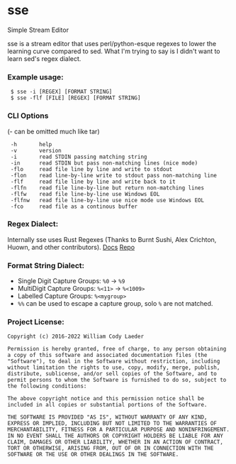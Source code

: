 # sse
Simple Stream Editor

sse is a stream editor that uses perl/python-esque regexes to lower the learning curve compared to sed. What I'm trying to say is I didn't want to learn sed's regex dialect.

### Example usage:

     $ sse -i [REGEX] [FORMAT STRING]
     $ sse -flf [FILE] [REGEX] [FORMAT STRING]

### CLI Options

(- can be omitted much like tar)

     -h       help
     -v       version
     -i       read STDIN passing matching string
     -in      read STDIN but pass non-matching lines (nice mode)
     -flo     read file line by line and write to stdout
     -flon    read line-by-line write to stdout pass non-matching line
     -flf     read file line by line and write back to it
     -flfn    read file line-by-line but return non-matching lines
     -flfw    read file line-by-line use Windows EOL
     -flfnw   read file line-by-line use nice mode use Windows EOL
     -fco     read file as a continous buffer 


### Regex Dialect:

Internally sse uses Rust Regexes (Thanks to Burnt Sushi, Alex Crichton, Huown, and other contributors). [Docs](https://doc.rust-lang.org/regex/regex/index.html) [Repo](https://github.com/rust-lang-nursery/regex)


### Format String Dialect:

- Single Digit Capture Groups: `%0` -> `%9`
- MultiDigit Capture Groups: `%<11>` -> `%<1009>`
- Labelled Capture Groups: `%<mygroup>`
- `%%` can be used to escape a capture group, solo `%` are not matched.


### Project License:


    Copyright (c) 2016-2022 William Cody Laeder

    Permission is hereby granted, free of charge, to any person obtaining a copy of this software and associated documentation files (the "Software"), to deal in the Software without restriction, including without limitation the rights to use, copy, modify, merge, publish, distribute, sublicense, and/or sell copies of the Software, and to permit persons to whom the Software is furnished to do so, subject to the following conditions:

    The above copyright notice and this permission notice shall be included in all copies or substantial portions of the Software.

    THE SOFTWARE IS PROVIDED "AS IS", WITHOUT WARRANTY OF ANY KIND, EXPRESS OR IMPLIED, INCLUDING BUT NOT LIMITED TO THE WARRANTIES OF MERCHANTABILITY, FITNESS FOR A PARTICULAR PURPOSE AND NONINFRINGEMENT. IN NO EVENT SHALL THE AUTHORS OR COPYRIGHT HOLDERS BE LIABLE FOR ANY CLAIM, DAMAGES OR OTHER LIABILITY, WHETHER IN AN ACTION OF CONTRACT, TORT OR OTHERWISE, ARISING FROM, OUT OF OR IN CONNECTION WITH THE SOFTWARE OR THE USE OR OTHER DEALINGS IN THE SOFTWARE.
